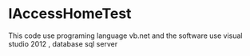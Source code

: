 # IAccessHomeTest
 This code use programing language vb.net and the software use visual studio 2012 , database sql server
